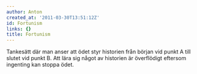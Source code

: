 ```yaml
---
author: Anton
created_at: '2011-03-30T13:51:12Z'
id: Fortunism
links: {}
title: Fortunism
---
```


Tankesätt där man anser att ödet styr historien från början vid punkt A till slutet vid punkt B. Att
lära sig något av historien är överflödigt eftersom ingenting kan stoppa ödet.
